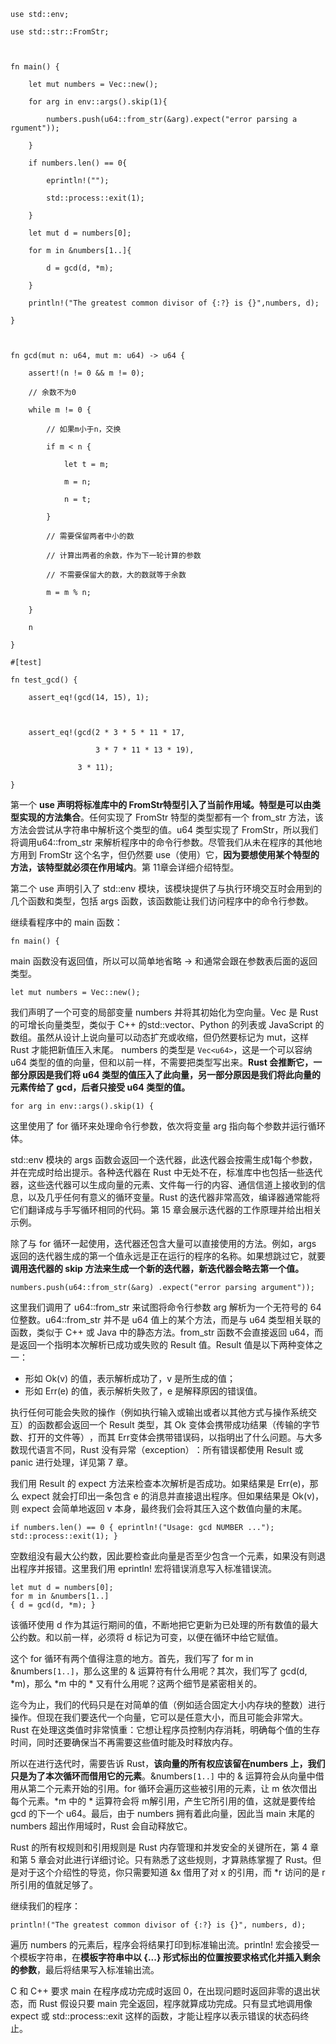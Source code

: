 ```
use std::env;

use std::str::FromStr;

  

fn main() {

    let mut numbers = Vec::new();

    for arg in env::args().skip(1){

        numbers.push(u64::from_str(&arg).expect("error parsing a rgument"));

    }

    if numbers.len() == 0{

        eprintln!("");

        std::process::exit(1);

    }

    let mut d = numbers[0];

    for m in &numbers[1..]{

        d = gcd(d, *m);

    }

    println!("The greatest common divisor of {:?} is {}",numbers, d);

}

  

fn gcd(mut n: u64, mut m: u64) -> u64 {

    assert!(n != 0 && m != 0);

    // 余数不为0

    while m != 0 {

        // 如果m小于n，交换

        if m < n {

            let t = m;

            m = n;

            n = t;

        }

        // 需要保留两者中小的数

        // 计算出两者的余数，作为下一轮计算的参数

        // 不需要保留大的数，大的数就等于余数

        m = m % n;

    }

    n

}

#[test]

fn test_gcd() {

    assert_eq!(gcd(14, 15), 1);

  

    assert_eq!(gcd(2 * 3 * 5 * 11 * 17,

                   3 * 7 * 11 * 13 * 19),

               3 * 11);

}
```

第一个 **use 声明将标准库中的 FromStr特型引入了当前作用域。特型是可以由类型实现的方法集合**。任何实现了 FromStr 特型的类型都有一个 from_str 方法，该方法会尝试从字符串中解析这个类型的值。u64 类型实现了 FromStr，所以我们将调用u64::from_str 来解析程序中的命令行参数。尽管我们从未在程序的其他地方用到 FromStr 这个名字，但仍然要 use（使用）它，**因为要想使用某个特型的方法，该特型就必须在作用域内**。第 11章会详细介绍特型。

第二个 use 声明引入了 std::env 模块，该模块提供了与执行环境交互时会用到的几个函数和类型，包括 args 函数，该函数能让我们访问程序中的命令行参数。

继续看程序中的 main 函数：
```
fn main() {
```
main 函数没有返回值，所以可以简单地省略 -> 和通常会跟在参数表后面的返回类型。
```
let mut numbers = Vec::new();
```
我们声明了一个可变的局部变量 numbers 并将其初始化为空向量。Vec 是 Rust 的可增长向量类型，类似于 C++ 的std::vector、Python 的列表或 JavaScript 的数组。虽然从设计上说向量可以动态扩充或收缩，但仍然要标记为 mut，这样 Rust 才能把新值压入末尾。
numbers 的类型是 `Vec<u64>`，这是一个可以容纳 u64 类型的值的向量，但和以前一样，不需要把类型写出来。**Rust 会推断它，一部分原因是我们将 u64 类型的值压入了此向量，另一部分原因是我们将此向量的元素传给了 gcd，后者只接受 u64 类型的值。**

```
for arg in env::args().skip(1) {
```

这里使用了 for 循环来处理命令行参数，依次将变量 arg 指向每个参数并运行循环体。

std::env 模块的 args 函数会返回一个迭代器，此迭代器会按需生成1每个参数，并在完成时给出提示。各种迭代器在 Rust 中无处不在，标准库中也包括一些迭代器，这些迭代器可以生成向量的元素、文件每一行的内容、通信信道上接收到的信息，以及几乎任何有意义的循环变量。Rust 的迭代器非常高效，编译器通常能将它们翻译成与手写循环相同的代码。第 15 章会展示迭代器的工作原理并给出相关示例。

除了与 for 循环一起使用，迭代器还包含大量可以直接使用的方法。例如，args 返回的迭代器生成的第一个值永远是正在运行的程序的名称。如果想跳过它，就要**调用迭代器的 skip 方法来生成一个新的迭代器，新迭代器会略去第一个值。**

```
numbers.push(u64::from_str(&arg) .expect("error parsing argument"));
```
这里我们调用了 u64::from_str 来试图将命令行参数 arg 解析为一个无符号的 64 位整数。u64::from_str 并不是 u64 值上的某个方法，而是与 u64 类型相关联的函数，类似于 C++ 或 Java 中的静态方法。from_str 函数不会直接返回 u64，而是返回一个指明本次解析已成功或失败的 Result 值。Result 值是以下两种变体之一：
- 形如 Ok(v) 的值，表示解析成功了，v 是所生成的值；
- 形如 Err(e) 的值，表示解析失败了，e 是解释原因的错误值。

执行任何可能会失败的操作（例如执行输入或输出或者以其他方式与操作系统交互）的函数都会返回一个 Result 类型，其 Ok 变体会携带成功结果（传输的字节数、打开的文件等）​，而其 Err变体会携带错误码，以指明出了什么问题。与大多数现代语言不同，Rust 没有异常（exception）​：所有错误都使用 Result 或panic 进行处理，详见第 7 章。

我们用 Result 的 expect 方法来检查本次解析是否成功。如果结果是 Err(e)，那么 expect 就会打印出一条包含 e 的消息并直接退出程序。但如果结果是 Ok(v)，则 expect 会简单地返回 v 本身，最终我们会将其压入这个数值向量的末尾。

```
if numbers.len() == 0 { eprintln!("Usage: gcd NUMBER ..."); std::process::exit(1); }
```
空数组没有最大公约数，因此要检查此向量是否至少包含一个元素，如果没有则退出程序并报错。这里我们用 eprintln! 宏将错误消息写入标准错误流。

```
let mut d = numbers[0]; 
for m in &numbers[1..] 
{ d = gcd(d, *m); }
```
该循环使用 d 作为其运行期间的值，不断地把它更新为已处理的所有数值的最大公约数。和以前一样，必须将 d 标记为可变，以便在循环中给它赋值。

这个 for 循环有两个值得注意的地方。首先，我们写了 for m in &numbers`[1..]`，那么这里的 & 运算符有什么用呢？其次，我们写了 gcd(d, *m)，那么 *m 中的 * 又有什么用呢？这两个细节是紧密相关的。

迄今为止，我们的代码只是在对简单的值（例如适合固定大小内存块的整数）进行操作。但现在我们要迭代一个向量，它可以是任意大小，而且可能会非常大。Rust 在处理这类值时非常慎重：它想让程序员控制内存消耗，明确每个值的生存时间，同时还要确保当不再需要这些值时能及时释放内存。

所以在进行迭代时，需要告诉 Rust，**该向量的所有权应该留在numbers 上，我们只是为了本次循环而借用它的元素**。&numbers`[1..]` 中的 & 运算符会从向量中借用从第二个元素开始的引用。for 循环会遍历这些被引用的元素，让 m 依次借出每个元素。*m 中的 * 运算符会将 m解引用，产生它所引用的值，这就是要传给 gcd 的下一个 u64。最后，由于 numbers 拥有着此向量，因此当 main 末尾的 numbers 超出作用域时，Rust 会自动释放它。

Rust 的所有权规则和引用规则是 Rust 内存管理和并发安全的关键所在，第 4 章和第 5 章会对此进行详细讨论。只有熟悉了这些规则，才算熟练掌握了 Rust。但是对于这个介绍性的导览，你只需要知道 &x 借用了对 x 的引用，而 *r 访问的是 r 所引用的值就足够了。

继续我们的程序：
```
println!("The greatest common divisor of {:?} is {}", numbers, d);
```

遍历 numbers 的元素后，程序会将结果打印到标准输出流。println! 宏会接受一个模板字符串，在**模板字符串中以 {...} 形式标出的位置按要求格式化并插入剩余的参数**，最后将结果写入标准输出流。

C 和 C++ 要求 main 在程序成功完成时返回 0，在出现问题时返回非零的退出状态，而 Rust 假设只要 main 完全返回，程序就算成功完成。只有显式地调用像 expect 或 std::process::exit 这样的函数，才能让程序以表示错误的状态码终止。

